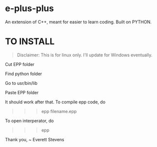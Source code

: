 # e-plus-plus
An extension of C++, meant for easier to learn coding. Built on PYTHON.

# TO INSTALL

> Disclaimer: This is for linux only. I'll update for Windows eventually.

Cut EPP folder

Find python folder

Go to usr/bin/lib

Paste EPP folder

It should work after that. To compile epp code, do
>>> epp filename.epp

To open interperator, do 
>>> epp

Thank you,
  ~ Everett Stevens
